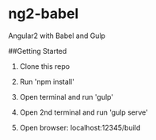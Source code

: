 # ng2-babel
Angular2 with Babel and Gulp

##Getting Started

1. Clone this repo

2. Run 'npm install'

3. Open terminal and run 'gulp'

4. Open 2nd terminal and run 'gulp serve'

5. Open browser: localhost:12345/build